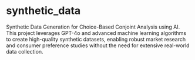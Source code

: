 # synthetic_data
Synthetic Data Generation for Choice-Based Conjoint Analysis using AI. This project leverages GPT-4o and advanced machine learning algorithms to create high-quality synthetic datasets, enabling robust market research and consumer preference studies without the need for extensive real-world data collection.
